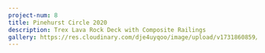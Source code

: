 ```yaml
---
project-num: 8
title: Pinehurst Circle 2020
description: Trex Lava Rock Deck with Composite Railings
gallery: https://res.cloudinary.com/dje4uyqoo/image/upload/v1731860859/2588603384646144547_sjuqzp.jpg
---
```

